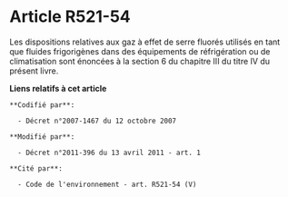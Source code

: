# Article R521-54

Les dispositions relatives aux gaz à effet de serre fluorés utilisés en tant que fluides frigorigènes dans des équipements de
réfrigération ou de climatisation sont énoncées à la section 6 du chapitre III du titre IV du présent livre.

**Liens relatifs à cet article**

	**Codifié par**:

	  - Décret n°2007-1467 du 12 octobre 2007

	**Modifié par**:

	  - Décret n°2011-396 du 13 avril 2011 - art. 1

	**Cité par**:

	  - Code de l'environnement - art. R521-54 (V)
